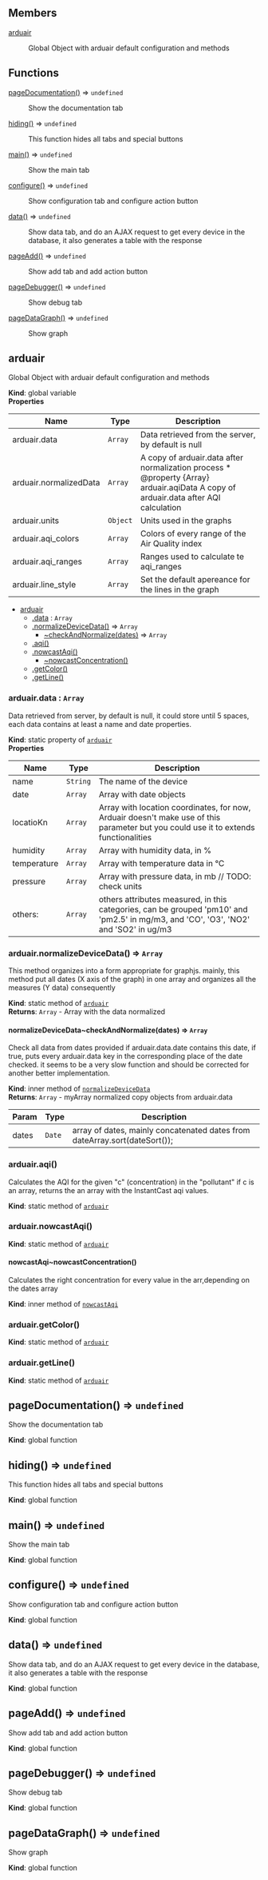 ## Members

<dl>
<dt><a href="#arduair">arduair</a></dt>
<dd><p>Global Object with arduair default configuration and methods</p>
</dd>
</dl>

## Functions

<dl>
<dt><a href="#pageDocumentation">pageDocumentation()</a> ⇒ <code>undefined</code></dt>
<dd><p>Show the documentation tab</p>
</dd>
<dt><a href="#hiding">hiding()</a> ⇒ <code>undefined</code></dt>
<dd><p>This function hides all tabs and special buttons</p>
</dd>
<dt><a href="#main">main()</a> ⇒ <code>undefined</code></dt>
<dd><p>Show the main tab</p>
</dd>
<dt><a href="#configure">configure()</a> ⇒ <code>undefined</code></dt>
<dd><p>Show configuration tab and configure action button</p>
</dd>
<dt><a href="#data">data()</a> ⇒ <code>undefined</code></dt>
<dd><p>Show data tab, and do an AJAX request to get every device in the database, it also generates a table with the response</p>
</dd>
<dt><a href="#pageAdd">pageAdd()</a> ⇒ <code>undefined</code></dt>
<dd><p>Show add tab and add action button</p>
</dd>
<dt><a href="#pageDebugger">pageDebugger()</a> ⇒ <code>undefined</code></dt>
<dd><p>Show debug tab</p>
</dd>
<dt><a href="#pageDataGraph">pageDataGraph()</a> ⇒ <code>undefined</code></dt>
<dd><p>Show graph</p>
</dd>
</dl>

<a name="arduair"></a>

## arduair
Global Object with arduair default configuration and methods

**Kind**: global variable  
**Properties**

| Name | Type | Description |
| --- | --- | --- |
| arduair.data | <code>Array</code> | Data retrieved from the server, by default is null |
| arduair.normalizedData | <code>Array</code> | A copy of arduair.data after normalization process * @property {Array} arduair.aqiData A copy of arduair.data after AQI calculation |
| arduair.units | <code>Object</code> | Units used in the graphs |
| arduair.aqi_colors | <code>Array</code> | Colors of every range of the Air Quality index |
| arduair.aqi_ranges | <code>Array</code> | Ranges used to calculate te aqi_ranges |
| arduair.line_style | <code>Array</code> | Set the default apereance for the lines in the graph |


* [arduair](#arduair)
    * [.data](#arduair.data) : <code>Array</code>
    * [.normalizeDeviceData()](#arduair.normalizeDeviceData) ⇒ <code>Array</code>
        * [~checkAndNormalize(dates)](#arduair.normalizeDeviceData..checkAndNormalize) ⇒ <code>Array</code>
    * [.aqi()](#arduair.aqi)
    * [.nowcastAqi()](#arduair.nowcastAqi)
        * [~nowcastConcentration()](#arduair.nowcastAqi..nowcastConcentration)
    * [.getColor()](#arduair.getColor)
    * [.getLine()](#arduair.getLine)

<a name="arduair.data"></a>

### arduair.data : <code>Array</code>
Data retrieved from server, by default is null, it could store until 5spaces, each data contains at least a name and date properties.

**Kind**: static property of <code>[arduair](#arduair)</code>  
**Properties**

| Name | Type | Description |
| --- | --- | --- |
| name | <code>String</code> | The name of the device |
| date | <code>Array</code> | Array with date objects |
| locatioKn | <code>Array</code> | Array with location coordinates, for now, Arduair doesn't make use of this parameter but you could use it to extends functionalities |
| humidity | <code>Array</code> | Array with humidity data, in % |
| temperature | <code>Array</code> | Array with temperature data in °C |
| pressure | <code>Array</code> | Array with pressure data, in mb // TODO: check units |
| others: | <code>Array</code> | others attributes measured, in this categories, can be grouped 'pm10' and 'pm2.5' in mg/m3, and 'CO', 'O3', 'NO2' and 'SO2' in ug/m3 |

<a name="arduair.normalizeDeviceData"></a>

### arduair.normalizeDeviceData() ⇒ <code>Array</code>
This method organizes into a form appropriate for graphjs.mainly, this method put all dates (X axis of the graph)in one array and organizes all the measures (Y data) consequently

**Kind**: static method of <code>[arduair](#arduair)</code>  
**Returns**: <code>Array</code> - Array with the data normalized  
<a name="arduair.normalizeDeviceData..checkAndNormalize"></a>

#### normalizeDeviceData~checkAndNormalize(dates) ⇒ <code>Array</code>
Check all data from dates provided if arduair.data.datecontains this date, if true, puts every arduair.data key in thecorresponding place of the date checked. it seems to be a very slowfunction and should be corrected for another better implementation.

**Kind**: inner method of <code>[normalizeDeviceData](#arduair.normalizeDeviceData)</code>  
**Returns**: <code>Array</code> - myArray normalized copy objects from arduair.data  

| Param | Type | Description |
| --- | --- | --- |
| dates | <code>Date</code> | array of dates, mainly concatenated dates from dateArray.sort(dateSort()); |

<a name="arduair.aqi"></a>

### arduair.aqi()
Calculates the AQI for the given "c" (concentration) in the "pollutant"if c is an array, returns the an array with the InstantCast aqi values.

**Kind**: static method of <code>[arduair](#arduair)</code>  
<a name="arduair.nowcastAqi"></a>

### arduair.nowcastAqi()
**Kind**: static method of <code>[arduair](#arduair)</code>  
<a name="arduair.nowcastAqi..nowcastConcentration"></a>

#### nowcastAqi~nowcastConcentration()
Calculates the right concentration for every value in the arr,depending on the dates array

**Kind**: inner method of <code>[nowcastAqi](#arduair.nowcastAqi)</code>  
<a name="arduair.getColor"></a>

### arduair.getColor()
**Kind**: static method of <code>[arduair](#arduair)</code>  
<a name="arduair.getLine"></a>

### arduair.getLine()
**Kind**: static method of <code>[arduair](#arduair)</code>  
<a name="pageDocumentation"></a>

## pageDocumentation() ⇒ <code>undefined</code>
Show the documentation tab

**Kind**: global function  
<a name="hiding"></a>

## hiding() ⇒ <code>undefined</code>
This function hides all tabs and special buttons

**Kind**: global function  
<a name="main"></a>

## main() ⇒ <code>undefined</code>
Show the main tab

**Kind**: global function  
<a name="configure"></a>

## configure() ⇒ <code>undefined</code>
Show configuration tab and configure action button

**Kind**: global function  
<a name="data"></a>

## data() ⇒ <code>undefined</code>
Show data tab, and do an AJAX request to get every device in the database, it also generates a table with the response

**Kind**: global function  
<a name="pageAdd"></a>

## pageAdd() ⇒ <code>undefined</code>
Show add tab and add action button

**Kind**: global function  
<a name="pageDebugger"></a>

## pageDebugger() ⇒ <code>undefined</code>
Show debug tab

**Kind**: global function  
<a name="pageDataGraph"></a>

## pageDataGraph() ⇒ <code>undefined</code>
Show graph

**Kind**: global function  
